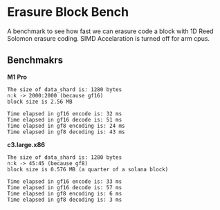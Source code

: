 # Erasure Block Bench

A benchmark to see how fast we can erasure code a block with 1D Reed Solomon erasure coding. SIMD Accelaration is turned off for arm cpus.

## Benchmakrs

**M1 Pro**
```
The size of data_shard is: 1280 bytes
n:k -> 2000:2000 (because gf16)
block size is 2.56 MB

Time elapsed in gf16 encode is: 32 ms
Time elapsed in gf16 decode is: 51 ms
Time elapsed in gf8 encoding is: 24 ms
Time elapsed in gf8 decoding is: 43 ms
```

**c3.large.x86**
```
The size of data_shard is: 1280 bytes
n:k -> 45:45 (because gf8)
block size is 0.576 MB (a quarter of a solana block)

Time elapsed in gf16 encode is: 33 ms
Time elapsed in gf16 decode is: 57 ms
Time elapsed in gf8 encoding is: 6 ms
Time elapsed in gf8 decoding is: 3 ms
```
